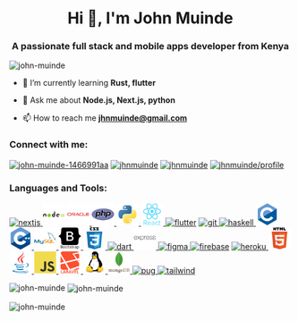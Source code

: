 <h1 align="center">Hi 👋, I'm John Muinde</h1>
<h3 align="center">A passionate full stack and mobile apps developer from Kenya</h3>

<p align="left"> <img
        src="https://komarev.com/ghpvc/?username=john-muinde&label=Profile%20views&color=0e75b6&style=flat"
        alt="john-muinde" /> </p>

- 🌱 I’m currently learning **Rust, flutter**

<!-- - 👨‍💻 All of my projects are available at [www.kimworks.buzz](www.kimworks.buzz) -->

- 💬 Ask me about **Node.js, Next.js, python**

- 📫 How to reach me **jhnmuinde@gmail.com**

<h3 align="left">Connect with me:</h3>
<p align="left">
    <a href="https://linkedin.com/in/john-muinde-1466991aa" target="_blank"><img align="center"
            src="https://raw.githubusercontent.com/rahuldkjain/github-profile-readme-generator/master/src/images/icons/Social/linked-in-alt.svg"
            alt="john-muinde-1466991aa" height="30" width="40" /></a>
    <!--<a href="https://www.hackerrank.com/jhnmuinde" target="_blank"><img align="center"
            src="https://raw.githubusercontent.com/rahuldkjain/github-profile-readme-generator/master/src/images/icons/Social/hackerrank.svg"
            alt="jhnmuinde" height="30" width="40" /></a>-->
     <a href="https://www.codewars.com/users/john-muinde" target="_blank"><img align="center"
            src="https://www.codewars.com/packs/assets/logo.61192cf7.svg"
            alt="jhnmuinde" height="30" width="40" /></a>
    <a href="https://www.leetcode.com/jhnmuinde" target="_blank"><img align="center"
            src="https://raw.githubusercontent.com/rahuldkjain/github-profile-readme-generator/master/src/images/icons/Social/leet-code.svg"
            alt="jhnmuinde" height="30" width="40" /></a>
    <a href="https://auth.geeksforgeeks.org/user/jhnmuinde/" target="_blank"><img align="center"
            src="https://raw.githubusercontent.com/rahuldkjain/github-profile-readme-generator/master/src/images/icons/Social/geeks-for-geeks.svg"
            alt="jhnmuinde/profile" height="30" width="40" /></a>
</p>

<h3 align="left">Languages and Tools:</h3>
<p align="left">
    <a href="https://nextjs.org/" target="_blank" rel="noreferrer">
        <img src="https://cdn.worldvectorlogo.com/logos/nextjs-2.svg" alt="nextjs" width="40" height="40" />
    </a>
    <a href="https://nodejs.org" target="_blank" rel="noreferrer"> <img
            src="https://raw.githubusercontent.com/devicons/devicon/master/icons/nodejs/nodejs-original-wordmark.svg"
            alt="nodejs" width="40" height="40" /></a>
    <a href="https://www.oracle.com/" target="_blank" rel="noreferrer"> <img
            src="https://raw.githubusercontent.com/devicons/devicon/master/icons/oracle/oracle-original.svg"
            alt="oracle" width="40" height="40" /> </a>
    <a href="https://www.php.net" target="_blank" rel="noreferrer">
        <img src="https://raw.githubusercontent.com/devicons/devicon/master/icons/php/php-original.svg" alt="php"
            width="40" height="40" /> </a>
    <a href="https://www.python.org" target="_blank" rel="noreferrer"> <img
            src="https://raw.githubusercontent.com/devicons/devicon/master/icons/python/python-original.svg"
            alt="python" width="40" height="40" /> </a>
    <a href="https://reactjs.org/" target="_blank" rel="noreferrer">
        <img src="https://raw.githubusercontent.com/devicons/devicon/master/icons/react/react-original-wordmark.svg"
            alt="react" width="40" height="40" /> </a>
    <a href="https://flutter.dev" target="_blank" rel="noreferrer"> <img
            src="https://www.vectorlogo.zone/logos/flutterio/flutterio-icon.svg" alt="flutter" width="40"
            height="40" /></a>
    <a href="https://git-scm.com/" target="_blank" rel="noreferrer"> <img
            src="https://www.vectorlogo.zone/logos/git-scm/git-scm-icon.svg" alt="git" width="40" height="40" />
    </a>
    <a href="https://www.haskell.org/" target="_blank" rel="noreferrer"> <img
            src="https://upload.wikimedia.org/wikipedia/commons/1/1c/Haskell-Logo.svg" alt="haskell" width="40"
            height="40" /> </a>
    <a href="https://www.cprogramming.com/" target="_blank" rel="noreferrer"> <img
            src="https://raw.githubusercontent.com/devicons/devicon/master/icons/c/c-original.svg" alt="c" width="40"
            height="40" /> </a>
    <a href="https://www.w3schools.com/cpp/" target="_blank" rel="noreferrer"> <img
            src="https://raw.githubusercontent.com/devicons/devicon/master/icons/cplusplus/cplusplus-original.svg"
            alt="cplusplus" width="40" height="40" /> </a>
    <a href="https://www.mysql.com/" target="_blank" rel="noreferrer"> <img
            src="https://raw.githubusercontent.com/devicons/devicon/master/icons/mysql/mysql-original-wordmark.svg"
            alt="mysql" width="40" height="40" /> </a>
    <a href="https://getbootstrap.com" target="_blank" rel="noreferrer"> <img
            src="https://raw.githubusercontent.com/devicons/devicon/master/icons/bootstrap/bootstrap-plain-wordmark.svg"
            alt="bootstrap" width="40" height="40" /> </a>
    <a href="https://www.w3schools.com/css/" target="_blank" rel="noreferrer"> <img
            src="https://raw.githubusercontent.com/devicons/devicon/master/icons/css3/css3-original-wordmark.svg"
            alt="css3" width="40" height="40" /> </a>
    <a href="https://dart.dev" target="_blank" rel="noreferrer"> <img
            src="https://www.vectorlogo.zone/logos/dartlang/dartlang-icon.svg" alt="dart" width="40" height="40" />
    </a>
    <a href="https://expressjs.com" target="_blank" rel="noreferrer"> <img
            src="https://raw.githubusercontent.com/devicons/devicon/master/icons/express/express-original-wordmark.svg"
            alt="express" width="40" height="40" /> </a>
    <a href="https://www.figma.com/" target="_blank" rel="noreferrer"> <img
            src="https://www.vectorlogo.zone/logos/figma/figma-icon.svg" alt="figma" width="40" height="40" />
    </a>
    <a href="https://firebase.google.com/" target="_blank" rel="noreferrer"> <img
            src="https://www.vectorlogo.zone/logos/firebase/firebase-icon.svg" alt="firebase" width="40"
            height="40" /></a>
    <a href="https://heroku.com" target="_blank" rel="noreferrer"> <img
            src="https://www.vectorlogo.zone/logos/heroku/heroku-icon.svg" alt="heroku" width="40" height="40" />
    </a>
    <a href="https://www.w3.org/html/" target="_blank" rel="noreferrer"> <img
            src="https://raw.githubusercontent.com/devicons/devicon/master/icons/html5/html5-original-wordmark.svg"
            alt="html5" width="40" height="40" /> </a>
    <a href="https://www.java.com" target="_blank" rel="noreferrer">
        <img src="https://raw.githubusercontent.com/devicons/devicon/master/icons/java/java-original.svg" alt="java"
            width="40" height="40" /> </a>
    <a href="https://developer.mozilla.org/en-US/docs/Web/JavaScript" target="_blank" rel="noreferrer"> <img
            src="https://raw.githubusercontent.com/devicons/devicon/master/icons/javascript/javascript-original.svg"
            alt="javascript" width="40" height="40" /> </a>
    <a href="https://laravel.com/" target="_blank" rel="noreferrer"> <img
            src="https://raw.githubusercontent.com/devicons/devicon/master/icons/laravel/laravel-plain-wordmark.svg"
            alt="laravel" width="40" height="40" /> </a>
    <a href="https://www.linux.org/" target="_blank" rel="noreferrer"> <img
            src="https://raw.githubusercontent.com/devicons/devicon/master/icons/linux/linux-original.svg" alt="linux"
            width="40" height="40" /> </a>
    <a href="https://www.mongodb.com/" target="_blank" rel="noreferrer"> <img
            src="https://raw.githubusercontent.com/devicons/devicon/master/icons/mongodb/mongodb-original-wordmark.svg"
            alt="mongodb" width="40" height="40" /> </a>
    <a href="https://pugjs.org" target="_blank" rel="noreferrer"> <img
            src="https://cdn.worldvectorlogo.com/logos/pug.svg" alt="pug" width="40" height="40" />
    </a>
    <a href="https://tailwindcss.com/" target="_blank" rel="noreferrer"> <img
            src="https://www.vectorlogo.zone/logos/tailwindcss/tailwindcss-icon.svg" alt="tailwind" width="40"
            height="40" /> </a>
</p>

<p><img align="left" src="https://github-readme-stats.vercel.app/api/top-langs?username=john-muinde&show_icons=true&locale=en&layout=compact" alt="john-muinde" /></p>

<p>&nbsp;<img align="center" src="https://github-readme-stats.vercel.app/api?username=john-muinde&show_icons=true&locale=en" alt="john-muinde" /></p>

<p><img align="center" src="https://github-readme-streak-stats.herokuapp.com/?user=john-muinde&" alt="john-muinde" /></p>
